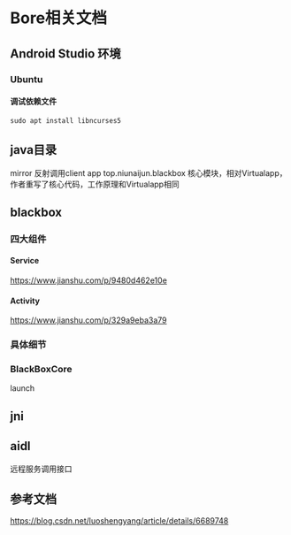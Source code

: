 # Bore相关文档
## Android Studio 环境
### Ubuntu
#### 调试依赖文件
```
sudo apt install libncurses5
```
## java目录
mirror 反射调用client app
top.niunaijun.blackbox 核心模块，相对Virtualapp，作者重写了核心代码，工作原理和Virtualapp相同
## blackbox
### 四大组件
#### Service
https://www.jianshu.com/p/9480d462e10e
#### Activity
https://www.jianshu.com/p/329a9eba3a79
### 具体细节

### BlackBoxCore
launch
## jni
## aidl
远程服务调用接口
## 参考文档
https://blog.csdn.net/luoshengyang/article/details/6689748